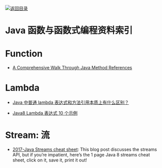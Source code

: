 [![返回目录](https://parg.co/UGo)](https://github.com/wxyyxc1992/Awesome-Reference) 
 
 


# Java 函数与函数式编程资料索引

# Function

* [A Comprehensive Walk Through Java Method References](https://dzone.com/articles/a-comprehensive-walk-over-java-method-references)

# Lambda

* [Java 中普通 lambda 表达式和方法引用本质上有什么区别？ ](https://www.zhihu.com/question/51491241/answer/126232275)

* [Java8 Lambda 表达式 10 个示例](http://www.importnew.com/16436.html)

# Stream: 流

* [2017-Java Streams cheat sheet](https://zeroturnaround.com/rebellabs/java-8-streams-cheat-sheet/): This blog post discusses the streams API, but if you’re impatient, here’s the 1 page Java 8 streams cheat sheet, click on it, save it, print it out!
